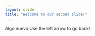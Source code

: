 ```yaml
---
layout: slide
title: "Welcome to our second slide!"
---
```

Algo nuevo
Use the left arrow to go back!

